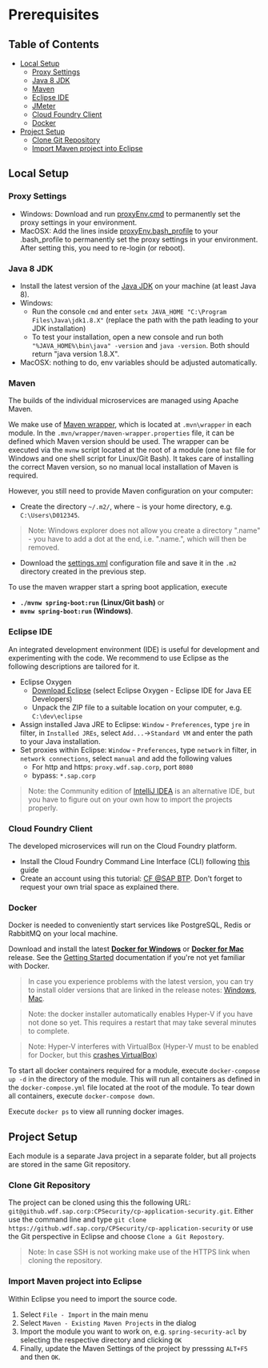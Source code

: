 # Prerequisites

## Table of Contents
- [Local Setup](#headline-2)
  - [Proxy Settings](#headline-2.1)
  - [Java 8 JDK](#headline-2.2)
  - [Maven](#headline-2.3)
  - [Eclipse IDE](#headline-2.4)
  - [JMeter](#headline-2.5)
  - [Cloud Foundry Client](#headline-2.6)
  - [Docker](#headline-2.7)
- [Project Setup](#headline-3)
  - [Clone Git Repository](#headline-3.1)
  - [Import Maven project into Eclipse](#headline-3.2)

<a id="headline-2"></a>
## Local Setup

<a id="headline-2.1"></a>
### Proxy Settings
- Windows: Download and run [proxyEnv.cmd](https://github.wdf.sap.corp/cc-java-dev/cc-coursematerial/tree/main/CoursePrerequisites/localEnvSetup/proxyEnv.cmd) to permanently set the proxy settings in your environment.
- MacOSX: Add the lines inside [proxyEnv.bash_profile](https://github.wdf.sap.corp/cc-java-dev/cc-coursematerial/tree/main/CoursePrerequisites/localEnvSetup/proxyEnv.bash_profile) to your .bash_profile to permanently set the proxy settings in your environment. After setting this, you need to re-login (or reboot).

<a id="headline-2.2"></a>
### Java 8 JDK
- Install the latest version of the [Java JDK](http://www.oracle.com/technetwork/java/javase/downloads/index.html) on your machine (at least Java 8).
- Windows:
    - Run the console `cmd` and enter `setx JAVA_HOME "C:\Program Files\Java\jdk1.8.X"` (replace the path with the path leading to your JDK installation)
    - To test your installation, open a new console and run both `"%JAVA_HOME%\bin\java" -version` and `java -version`. Both should return "java version 1.8.X".
- MacOSX: nothing to do, env variables should be adjusted automatically.

<a id="headline-2.3"></a>
### Maven
The builds of the individual microservices are managed using Apache Maven.

We make use of [Maven wrapper](https://github.com/takari/maven-wrapper), which is located at `.mvn\wrapper` in each module.
In the `.mvn/wrapper/maven-wrapper.properties` file, it can be defined which Maven version should be used.
The wrapper can be executed via the `mvnw` script located at the root of a module (one `bat` file for Windows and one shell script for Linux/Git Bash).
It takes care of installing the correct Maven version, so no manual local installation of Maven is required.

However, you still need to provide Maven configuration on your computer:
 - Create the directory `~/.m2/`, where `~` is your home directory, e.g. `C:\Users\D012345`.
 > Note: Windows explorer does not allow you create a directory ".name" - you have to add a dot at the end, i.e. ".name.", which will then be removed.
 - Download the [settings.xml](https://github.wdf.sap.corp/cc-java-dev/cc-coursematerial/blob/main/CoursePrerequisites/localEnvSetup/settings.xml) configuration file and save it in the `.m2` directory created in the previous step.

To use the maven wrapper start a spring boot application, execute
- **`./mvnw spring-boot:run` (Linux/Git bash)** or
- **`mvnw spring-boot:run` (Windows)**.

<a id="headline-2.4"></a>
### Eclipse IDE
An integrated development environment (IDE) is useful for development and experimenting with the code.
We recommend to use Eclipse as the following descriptions are tailored for it.

- Eclipse Oxygen
  - [Download Eclipse](https://spring.io/tools/eclipse) (select Eclipse Oxygen - Eclipse IDE for Java EE Developers)
  - Unpack the ZIP file to a suitable location on your computer, e.g. `C:\dev\eclipse`
- Assign installed Java JRE to Eclipse: `Window` - `Preferences`, type `jre` in filter, in `Installed JREs`, select `Add...`->`Standard VM` and enter the path to your Java installation.
- Set proxies within Eclipse: `Window` - `Preferences`, type `network` in filter, in `network connections`, select `manual` and add the following values
  - For http and https: `proxy.wdf.sap.corp`, port `8080`
  - bypass: `*.sap.corp`

> Note: the Community edition of [IntelliJ IDEA](https://www.jetbrains.com/idea/) is an alternative IDE, but you have to figure out on your own how to import the projects properly.

<a id="headline-2.5"></a>
<a id="headline-2.7"></a>
### Cloud Foundry Client
The developed microservices will run on the Cloud Foundry platform.

- Install the Cloud Foundry Command Line Interface (CLI) following [this](https://docs.cloudfoundry.org/cf-cli/install-go-cli.html) guide
- Create an account using this tutorial: [CF @SAP BTP](https://help.cf.sap.hana.ondemand.com/). Don't forget to request your own trial space as explained there.

<a id="headline-2.7"></a>
### Docker
Docker is needed to conveniently start services like PostgreSQL, Redis or RabbitMQ on your local machine.

Download and install the latest [**Docker for Windows**](https://www.docker.com/docker-windows) or [**Docker for Mac**](https://www.docker.com/docker-mac) release.
See the [Getting Started](https://docs.docker.com/get-started/) documentation if you're not yet familiar with Docker.

> In case you experience problems with the latest version, you can try to install older versions that are linked in the release notes: [Windows](https://docs.docker.com/docker-for-windows/release-notes/), [Mac](https://docs.docker.com/docker-for-mac/release-notes/).

> Note: the docker installer automatically enables Hyper-V if you have not done so yet.
This requires a restart that may take several minutes to complete.

> Note: Hyper-V interferes with VirtualBox (Hyper-V must to be enabled for Docker, but this [crashes VirtualBox](https://www.virtualbox.org/ticket/16801))

To start all docker containers required for a module, execute `docker-compose up -d` in the directory of the module.
This will run all containers as defined in the `docker-compose.yml` file located at the root of the module. To tear down all containers, execute `docker-compose down`.

Execute `docker ps` to view all running docker images.

<a id="headline-3"></a>
## Project Setup
Each module is a separate Java project in a separate folder, but all projects are stored in the same Git repository.

<a id="headline-3.1"></a>
### Clone Git Repository
The project can be cloned using this the following URL: `git@github.wdf.sap.corp:CPSecurity/cp-application-security.git`.
Either use the command line and type `git clone https://github.wdf.sap.corp/CPSecurity/cp-application-security` or use the Git perspective in Eclipse and choose `Clone a Git Repostory`.

> Note: In case SSH is not working make use of the HTTPS link when cloning the repository.

<a id="headline-3.2"></a>
### Import Maven project into Eclipse
Within Eclipse you need to import the source code.

1. Select `File - Import` in the main menu
2. Select `Maven - Existing Maven Projects` in the dialog
3. Import the module you want to work on, e.g. `spring-security-acl` by selecting the respective directory and clicking `OK`
4. Finally, update the Maven Settings of the project by presssing `ALT+F5` and then `OK`.
